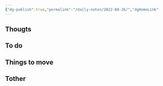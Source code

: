 ```yaml
---
{"dg-publish":true,"permalink":"/daily-notes/2022-08-26/","dgHomeLink":true,"dgPassFrontmatter":false}
---
```


## Thougts



## To do



## Things to move



## Tother



